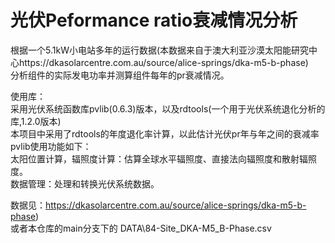 光伏Peformance ratio衰减情况分析<br>
=========
根据一个5.1kW小电站多年的运行数据(本数据来自于澳大利亚沙漠太阳能研究中心https://dkasolarcentre.com.au/source/alice-springs/dka-m5-b-phase)<br>
分析组件的实际发电功率并测算组件每年的pr衰减情况。<br>

使用库：<br>
采用光伏系统函数库pvlib(0.6.3)版本，以及rdtools(一个用于光伏系统退化分析的库,1.2.0版本)<br>
本项目中采用了rdtools的年度退化率计算，以此估计光伏pr年与年之间的衰减率<br>
pvlib使用功能如下：<br>
太阳位置计算，辐照度计算：估算全球水平辐照度、直接法向辐照度和散射辐照度。<br>
数据管理：处理和转换光伏系统数据。<br>

数据见：https://dkasolarcentre.com.au/source/alice-springs/dka-m5-b-phase)<br>
或者本仓库的main分支下的 DATA\84-Site_DKA-M5_B-Phase.csv<br>